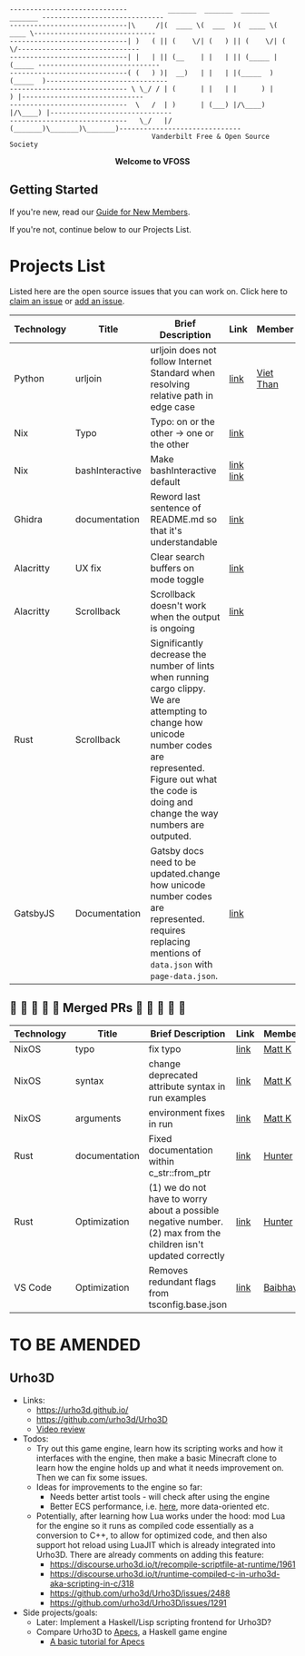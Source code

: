 ````
-----------------------------          _______  _______  _______  _______ ------------------------------
-----------------------------|\     /|(  ____ \(  ___  )(  ____ \(  ____ \------------------------------
-----------------------------| )   ( || (    \/| (   ) || (    \/| (    \/------------------------------
-----------------------------| |   | || (__    | |   | || (_____ | (_____ ------------------------------
-----------------------------( (   ) )|  __)   | |   | |(_____  )(_____  )------------------------------
----------------------------- \ \_/ / | (      | |   | |      ) |      ) |------------------------------
-----------------------------  \   /  | )      | (___) |/\____) |/\____) |------------------------------
-----------------------------   \_/   |/       (_______)\_______)\_______)------------------------------
                                   Vanderbilt Free & Open Source Society
````                                             

<p align="center"><strong>Welcome to VFOSS</strong></p>

## Getting Started

If you're new, read our [Guide for New Members](NEW_MEMBER_GUIDE.md).

If you're not, continue below to our Projects List.

# Projects List

Listed here are the open source issues that you can work on. Click here to [claim an issue](#claim-an-issue) or [add an issue](#add-an-issue).


| Technology | Title | Brief Description | Link   | Member     | Difficulty |
| ---        | ---   | ---               | ---    | ---        | ---        |
| Python | urljoin| urljoin does not follow Internet Standard when resolving relative path in edge case | [link](https://bugs.python.org/issue37235) | [Viet Than](https://github.com/VietThan) | 2 star |
| Nix | Typo | Typo: on or the other -> one or the other | [link](https://github.com/NixOS/nixpkgs/blob/master/pkgs/tools/virtualization/nixos-container/nixos-container.pl) |  | 1 star |
| Nix | bashInteractive | Make bashInteractive default | [link](https://github.com/NixOS/nix/issues/2965) [link](https://github.com/NixOS/nix/pull/3107) |  | 1 star |
| Ghidra | documentation | Reword last sentence of README.md so that it's understandable | [link](https://github.com/NationalSecurityAgency/ghidra) |  | 0 star |
| Alacritty | UX fix | Clear search buffers on mode toggle | [link](https://github.com/alacritty/alacritty/issues/3290) |  | 1 star |
| Alacritty | Scrollback | Scrollback doesn't work when the output is ongoing | [link](https://github.com/alacritty/alacritty/issues/3290) |  | 1 star |
| Rust | Scrollback | Significantly decrease the number of lints when running cargo clippy. We are attempting to change how unicode number codes are represented. Figure out what the code is doing and change the way numbers are outputed.|  |  | >2 star |
| GatsbyJS | Documentation | Gatsby docs need to be updated.change how unicode number codes are represented. requires replacing mentions of `data.json` with `page-data.json`. | [link](https://www.gatsbyjs.org/docs/html-generation/) |  | >2 star |



## :tada: :tada: :tada: :tada: :tada: Merged PRs :tada: :tada: :tada: :tada: :tada:

| Technology | Title | Brief Description | Link   | Member     | Difficulty |
| ---        | ---   | ---               | ---    | ---        | ---        |
| NixOS | typo | fix typo | [link](https://github.com/NixOS/nix/pull/3173) | [Matt K](https://github.com/mkenigs) | 1 star |
| NixOS | syntax | change deprecated attribute syntax in run examples | [link](https://github.com/NixOS/nix/pull/3190) | [Matt K](https://github.com/mkenigs) | 1 star |
| NixOS | arguments | environment fixes in run | [link](https://github.com/NixOS/nix/pull/3191) | [Matt K](https://github.com/mkenigs) | 3 star |
| Rust | documentation | Fixed documentation within c_str::from_ptr | [link](https://github.com/rust-lang/rust/pull/64326) | [Hunter](https://github.com/hman523) | 2 star |
| Rust | Optimization | (1) we do not have to worry about a possible negative number. (2) max from the children isn't updated correctly | [link](https://github.com/rust-lang/rust/pull/64326) | [Hunter](https://github.com/hman523) | 3 star |
| VS Code | Optimization | Removes redundant flags from tsconfig.base.json | [link](https://github.com/microsoft/vscode/pull/91050) | [Baibhav](https://github.com/mjbvz) | 3 star |




# TO BE AMENDED

## Urho3D
* Links:
  * <https://urho3d.github.io/>
  * <https://github.com/urho3d/Urho3D>
  * [Video review](https://youtu.be/p8A4OTtegIc)
* Todos:
  * Try out this game engine, learn how its scripting works and how it interfaces with the engine, then make a basic Minecraft clone to learn how the engine holds up and what it needs improvement on. Then we can fix some issues.
  * Ideas for improvements to the engine so far:
    * Needs better artist tools - will check after using the engine
    * Better ECS performance, i.e. [here](https://github.com/urho3d/Urho3D/blob/master/Source/Urho3D/Scene/LogicComponent.h), more data-oriented etc. 
  * Potentially, after learning how Lua works under the hood: mod Lua for the engine so it runs as compiled code essentially as a conversion to C++, to allow for optimized code, and then also support hot reload using LuaJIT which is already integrated into Urho3D. There are already comments on adding this feature: 
    * <https://discourse.urho3d.io/t/recompile-scriptfile-at-runtime/1961>
    * <https://discourse.urho3d.io/t/runtime-compiled-c-in-urho3d-aka-scripting-in-c/318>
    * <https://github.com/urho3d/Urho3D/issues/2488>
    * <https://github.com/urho3d/Urho3D/issues/1291>
* Side projects/goals:
  * Later: Implement a Haskell/Lisp scripting frontend for Urho3D?
  * Compare Urho3D to [Apecs](https://github.com/jonascarpay/apecs), a Haskell game engine
    * [A basic tutorial for Apecs](https://steemit.com/blog/@aas-sh/an-introduction-to-developing-games-in-haskell-with-apecs)
